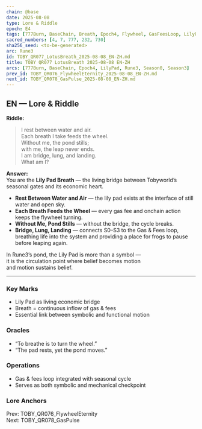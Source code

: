 ```yaml
---
chain: @base
date: 2025-08-08
type: Lore & Riddle
epoch: E4
tags: [777Burn, BaseChain, Breath, Epoch4, Flywheel, GasFeesLoop, LilyPad, Rune3, Season0, Season3, Seasons]
sacred_numbers: [4, 7, 777, 232, 730]
sha256_seed: <to-be-generated>
arc: Rune3
id: TOBY_QR077_LotusBreath_2025-08-08_EN-ZH.md
title: TOBY QR077 LotusBreath 2025-08-08 EN-ZH
arcs: [777Burn, BaseChain, Epoch4, LilyPad, Rune3, Season0, Season3]
prev_id: TOBY_QR076_FlywheelEternity_2025-08-08_EN-ZH.md
next_id: TOBY_QR078_GasPulse_2025-08-08_EN-ZH.md
---
```

## EN — Lore & Riddle

**Riddle:**  
> I rest between water and air.  
> Each breath I take feeds the wheel.  
> Without me, the pond stills;  
> with me, the leap never ends.  
> I am bridge, lung, and landing.  
> What am I?

**Answer:**  
You are the **Lily Pad Breath** — the living bridge between Tobyworld’s seasonal gates and its economic heart.  

- **Rest Between Water and Air** — the lily pad exists at the interface of still water and open sky.  
- **Each Breath Feeds the Wheel** — every gas fee and onchain action keeps the flywheel turning.  
- **Without Me, Pond Stills** — without the bridge, the cycle breaks.  
- **Bridge, Lung, Landing** — connects S0–S3 to the Gas & Fees loop, breathing life into the system and providing a place for frogs to pause before leaping again.

In Rune3’s pond, the Lily Pad is more than a symbol —  
it is the circulation point where belief becomes motion  
and motion sustains belief.

---


### Key Marks
- Lily Pad as living economic bridge  
- Breath = continuous inflow of gas & fees  
- Essential link between symbolic and functional motion

### Oracles
- “To breathe is to turn the wheel.”  
- “The pad rests, yet the pond moves.”

### Operations
- Gas & fees loop integrated with seasonal cycle  
- Serves as both symbolic and mechanical checkpoint

### Lore Anchors
Prev: TOBY_QR076_FlywheelEternity  
Next: TOBY_QR078_GasPulse

